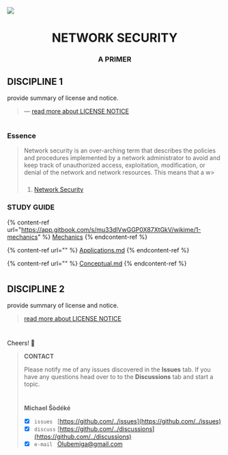 <!--
[ file: README.md ] =======================================================================

[ description     ] -----------------------------------------------------------------------

	text file containing blah..

[ explanation     ] -----------------------------------------------------------------------

	the purpose of this text file is to blah..
-->

<!--banner: [1920 x 620]-->
<img src="https://www.littlesun365.com/assets/uploads/1920x620/2018030709120852305.jpg"/>
<h1 align="center"> NETWORK SECURITY </h1>
<h3 align="center"> A PRIMER </h2>

<!--discipline-1-->
## DISCIPLINE 1
provide summary of license and notice.
> — [read more about LICENSE NOTICE](WIKIME/0-license-notice/README.md)
#

### Essence

> Network security is an over-arching term that describes the policies and procedures implemented by a network administrator to avoid and keep track of unauthorized access, exploitation, modification, or denial of the network and network resources. This means that a w>
>
> ###
>
> 1. [Network Security](https://www.techopedia.com/definition/24783/network-security)

### STUDY GUIDE
<!--mechanics-->

{% content-ref url="https://app.gitbook.com/s/mu33dlVwGGP0X87XtGkV/wikime/1-mechanics" %}
[Mechanics](WIKIME/1-mechanics.md)
{% endcontent-ref %}

<!--applications-->
{% content-ref url="" %}
[Applications.md](WIKIME/2-applications.md)
{% endcontent-ref %}

<!--concpetual-->
{% content-ref url="" %}
[Conceptual.md](WIKIME/3-conceptual.md)
{% endcontent-ref %}

#

<!--discipline-2-->
## DISCIPLINE 2
provide summary of license and notice.
> [read more about LICENSE NOTICE](WIKIME/0-license-notice/README.md)
#

<!--contact-->
Cheers! 👋
> **CONTACT**
>
> Please notify me of any issues discovered in the **Issues** tab. If you have any questions head over to
> to the **Discussions** tab and start a topic.
> #
> **Michael Šòdéké**
> - [X] `issues ` [https://github.com/../issues](https://github.com/../issues)
> - [X] `discuss` [https://github.com/../discussions](https://github.com/../discussions)
> - [X] `e-mail ` Olubemiga@gmail.com
